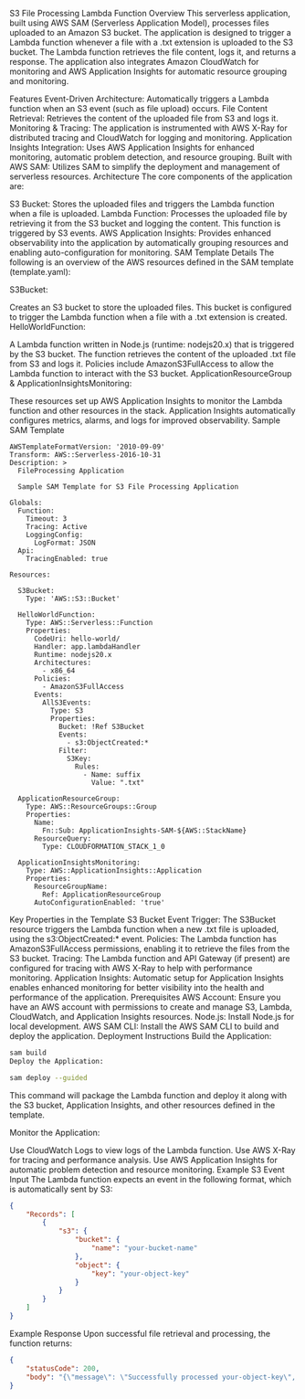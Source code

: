 S3 File Processing Lambda Function
Overview
This serverless application, built using AWS SAM (Serverless Application Model), processes files uploaded to an Amazon S3 bucket. The application is designed to trigger a Lambda function whenever a file with a .txt extension is uploaded to the S3 bucket. The Lambda function retrieves the file content, logs it, and returns a response. The application also integrates Amazon CloudWatch for monitoring and AWS Application Insights for automatic resource grouping and monitoring.

Features
Event-Driven Architecture: Automatically triggers a Lambda function when an S3 event (such as file upload) occurs.
File Content Retrieval: Retrieves the content of the uploaded file from S3 and logs it.
Monitoring & Tracing: The application is instrumented with AWS X-Ray for distributed tracing and CloudWatch for logging and monitoring.
Application Insights Integration: Uses AWS Application Insights for enhanced monitoring, automatic problem detection, and resource grouping.
Built with AWS SAM: Utilizes SAM to simplify the deployment and management of serverless resources.
Architecture
The core components of the application are:

S3 Bucket: Stores the uploaded files and triggers the Lambda function when a file is uploaded.
Lambda Function: Processes the uploaded file by retrieving it from the S3 bucket and logging the content. This function is triggered by S3 events.
AWS Application Insights: Provides enhanced observability into the application by automatically grouping resources and enabling auto-configuration for monitoring.
SAM Template Details
The following is an overview of the AWS resources defined in the SAM template (template.yaml):

S3Bucket:

Creates an S3 bucket to store the uploaded files.
This bucket is configured to trigger the Lambda function when a file with a .txt extension is created.
HelloWorldFunction:

A Lambda function written in Node.js (runtime: nodejs20.x) that is triggered by the S3 bucket.
The function retrieves the content of the uploaded .txt file from S3 and logs it.
Policies include AmazonS3FullAccess to allow the Lambda function to interact with the S3 bucket.
ApplicationResourceGroup & ApplicationInsightsMonitoring:

These resources set up AWS Application Insights to monitor the Lambda function and other resources in the stack.
Application Insights automatically configures metrics, alarms, and logs for improved observability.
Sample SAM Template
```
AWSTemplateFormatVersion: '2010-09-09'
Transform: AWS::Serverless-2016-10-31
Description: >
  FileProcessing Application

  Sample SAM Template for S3 File Processing Application

Globals:
  Function:
    Timeout: 3
    Tracing: Active
    LoggingConfig:
      LogFormat: JSON
  Api:
    TracingEnabled: true

Resources:

  S3Bucket:
    Type: 'AWS::S3::Bucket'

  HelloWorldFunction:
    Type: AWS::Serverless::Function
    Properties:
      CodeUri: hello-world/
      Handler: app.lambdaHandler
      Runtime: nodejs20.x
      Architectures:
        - x86_64
      Policies:
        - AmazonS3FullAccess
      Events:
        AllS3Events:
          Type: S3
          Properties:
            Bucket: !Ref S3Bucket
            Events: 
              - s3:ObjectCreated:*
            Filter:
              S3Key:
                Rules:
                  - Name: suffix
                    Value: ".txt"

  ApplicationResourceGroup:
    Type: AWS::ResourceGroups::Group
    Properties:
      Name: 
        Fn::Sub: ApplicationInsights-SAM-${AWS::StackName}
      ResourceQuery:
        Type: CLOUDFORMATION_STACK_1_0

  ApplicationInsightsMonitoring:
    Type: AWS::ApplicationInsights::Application
    Properties:
      ResourceGroupName: 
        Ref: ApplicationResourceGroup
      AutoConfigurationEnabled: 'true'
```
Key Properties in the Template
S3 Bucket Event Trigger: The S3Bucket resource triggers the Lambda function when a new .txt file is uploaded, using the s3:ObjectCreated:* event.
Policies: The Lambda function has AmazonS3FullAccess permissions, enabling it to retrieve the files from the S3 bucket.
Tracing: The Lambda function and API Gateway (if present) are configured for tracing with AWS X-Ray to help with performance monitoring.
Application Insights: Automatic setup for Application Insights enables enhanced monitoring for better visibility into the health and performance of the application.
Prerequisites
AWS Account: Ensure you have an AWS account with permissions to create and manage S3, Lambda, CloudWatch, and Application Insights resources.
Node.js: Install Node.js for local development.
AWS SAM CLI: Install the AWS SAM CLI to build and deploy the application.
Deployment Instructions
Build the Application:

```bash
sam build
Deploy the Application:
```
```bash
sam deploy --guided
```
This command will package the Lambda function and deploy it along with the S3 bucket, Application Insights, and other resources defined in the template.

Monitor the Application:

Use CloudWatch Logs to view logs of the Lambda function.
Use AWS X-Ray for tracing and performance analysis.
Use AWS Application Insights for automatic problem detection and resource monitoring.
Example S3 Event Input
The Lambda function expects an event in the following format, which is automatically sent by S3:

```json
{
    "Records": [
        {
            "s3": {
                "bucket": {
                    "name": "your-bucket-name"
                },
                "object": {
                    "key": "your-object-key"
                }
            }
        }
    ]
}
```
Example Response
Upon successful file retrieval and processing, the function returns:

```json
{
    "statusCode": 200,
    "body": "{\"message\": \"Successfully processed your-object-key\", \"content\": \"<file-content-here>\"}"
}
```
